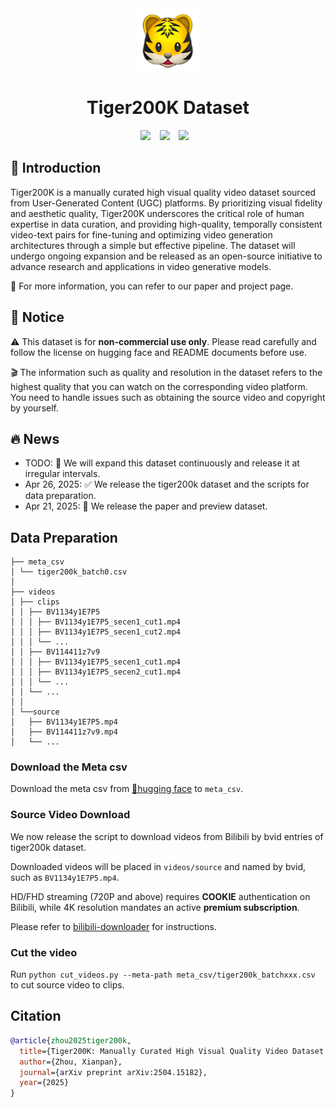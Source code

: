 <div align="center">
  <img src="assets/tiger.png"  height=100>
  <h1>Tiger200K Dataset</h1>
</div>

<div align="center">
  <a href="https://arxiv.org/abs/2504.15182"><img src="https://img.shields.io/static/v1?label=Tech%20Report&message=Arxiv&color=red"></a> &ensp;
  <a href="https://huggingface.co/collections/tinytigerpan/tiger200k-680b013101d997f97f29c030"><img src="https://img.shields.io/static/v1?label=Dataset&message=HuggingFace&color=yellow"></a> &ensp;
  <a href="https://tinytigerpan.github.io/tiger200k"><img src="https://img.shields.io/static/v1?label=Tiger200K&message=Project%20Page&color=green"></a> &ensp;
</div>

## 🐯 Introduction
Tiger200K is a manually curated high visual quality video dataset sourced from User-Generated Content (UGC) platforms. By prioritizing visual fidelity and aesthetic quality, Tiger200K underscores the critical role of human expertise in data curation, and providing high-quality, temporally consistent video-text pairs for fine-tuning and optimizing video generation architectures through a simple but effective pipeline. The dataset will undergo ongoing expansion and be released as an open-source initiative to advance research and applications in video generative models.

🧐 For more information, you can refer to our paper and project page.

## 📣 Notice
⚠️ This dataset is for **non-commercial use only**. Please read carefully and follow the license on hugging face and README documents before use.

🎬 The information such as quality and resolution in the dataset refers to the highest quality that you can watch on the corresponding video platform. You need to handle issues such as obtaining the source video and copyright by yourself.


## 🔥 News
* TODO: 🚀 We will expand this dataset continuously and release it at irregular intervals.
* Apr 26, 2025: ✅ We release the tiger200k dataset and the scripts for data preparation.
* Apr 21, 2025: 👀 We release the paper and preview dataset.

## Data Preparation
```
├── meta_csv
│ └── tiger200k_batch0.csv
│
├── videos
│ ├── clips
│ │ ├── BV1134y1E7P5
│ │ │ ├── BV1134y1E7P5_secen1_cut1.mp4
│ │ │ ├── BV1134y1E7P5_secen1_cut2.mp4
│ │ │ └── ...
│ │ ├── BV114411z7v9
│ │ │ ├── BV1134y1E7P5_secen1_cut1.mp4
│ │ │ ├── BV1134y1E7P5_secen2_cut1.mp4
│ │ │ └── ...
│ │ └── ...
│ │
│ └──source
│   ├── BV1134y1E7P5.mp4
│   ├── BV114411z7v9.mp4
│   └── ...
```

### Download the Meta csv
Download the meta csv from [🤗hugging face](https://huggingface.co/collections/tinytigerpan/tiger200k-680b013101d997f97f29c030) to `meta_csv`.

### Source Video Download
We now release the script to download videos from Bilibili by bvid entries of tiger200k dataset.

Downloaded videos will be placed in `videos/source` and named by bvid, such as `BV1134y1E7P5.mp4`.

HD/FHD streaming (720P and above) ​​requires **COOKIE** authentication​​ on Bilibili, while 4K resolution ​​mandates an active **premium subscription​​**.

Please refer to [bilibili-downloader](https://github.com/tyokyo320/bilibili-downloader/blob/master/docs/set-cookie.png) for instructions.


### Cut the video
Run `python cut_videos.py --meta-path meta_csv/tiger200k_batchxxx.csv` to cut source video to clips.

## Citation
```bibtex
@article{zhou2025tiger200k,
  title={Tiger200K: Manually Curated High Visual Quality Video Dataset from UGC Platform},
  author={Zhou, Xianpan},
  journal={arXiv preprint arXiv:2504.15182},
  year={2025}
}
```
